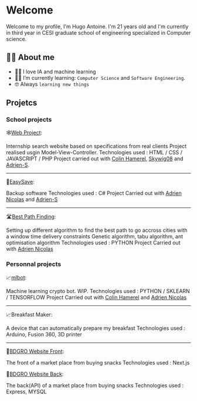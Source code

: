 # Welcome

Welcome to my profile, I'm Hugo Antoine. I'm 21 years old and I'm currently in third year in CESI graduate school of engineering specialized in Computer science.

## :sassy_man:  About me
- :technologist: I love IA and machine learning
- :student: I’m currently learning: `Computer Science` and `Software Engineering`.
- :nerd_face: Always `learning new things`

## Projetcs

### School projects

🕸️[Web Project](https://github.com/ColinHmrl/Projet-Web):  

Internship search website based on specifications from real clients
Project realised usgin Model-View-Controller.
Technologies used : HTML / CSS / JAVASCRIPT / PHP
Project carried out with [Colin Hamerel](https://github.com/ColinHmrl), [Skywig08](https://github.com/Skywig08) and [Adrien-S](https://github.com/Adrien-S).

---

💾[EasySave](https://github.com/Adrien-Nicolas/Easy_Save):  

Backup software
Technologies used : C#
Project Carried out with [Adrien Nicolas](https://github.com/Adrien-Nicolas) and [Adrien-S](https://github.com/Adrien-S)

---

🛣️[Best Path Finding](https://github.com/Adrien-Nicolas/Algo_avance):  

Setting up different algorithm to find the best path to go accross cities with a window time delivery constraints
Genetic algorithm, tabu algorithm, ant optimisation algorithm
Technologies used : PYTHON
Project Carried out with [Adrien Nicolas](https://github.com/Adrien-Nicolas)


### Personnal projects

📈[mlbot](https://github.com/ColinHmrl/mlbot):  

Machine learning crypto bot. WIP.
Technologies used : PYTHON / SKLEARN / TENSORFLOW
Project Carried out with [Colin Hamerel](https://github.com/ColinHmrl) and [Adrien Nicolas](https://github.com/Adrien-Nicolas)

---

📈Breakfast Maker:

A device that can automatically prepare my breakfast
Technologies used : Arduino, Fusion 360, 3D printer

---

🍫[BDGRO Website Front](https://github.com/Hugo-Antoine/bdgro_front):

The front of a market place from buying snacks
Technologies used : Next.js

🍫[BDGRO Website Back](https://github.com/Hugo-Antoine/bdgro_back):

The back(API) of a market place from buying snacks
Technologies used : Express, MYSQL
